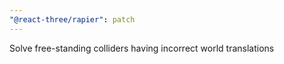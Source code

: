 ```yaml
---
"@react-three/rapier": patch
---
```


Solve free-standing colliders having incorrect world translations
